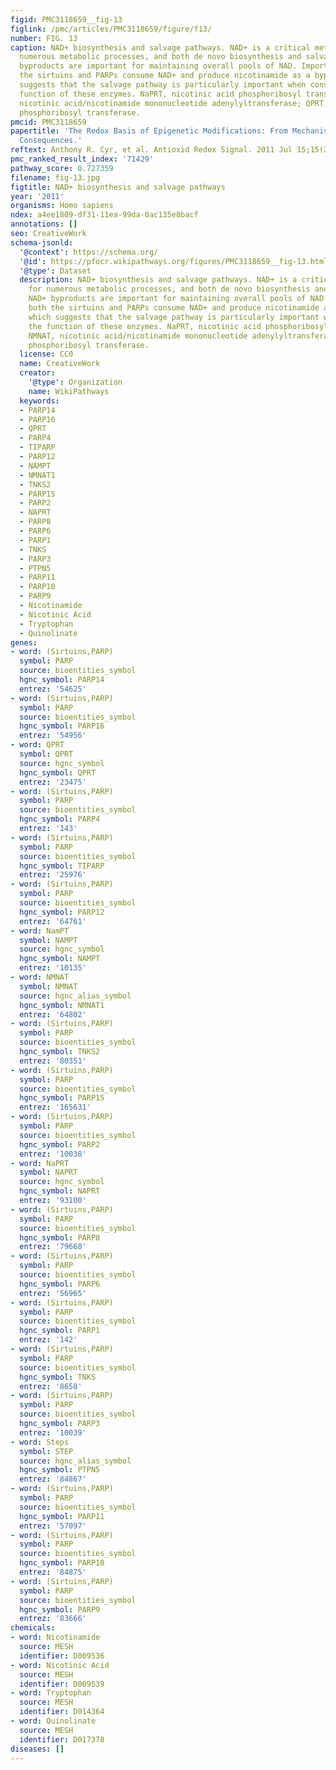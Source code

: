 ```yaml
---
figid: PMC3118659__fig-13
figlink: /pmc/articles/PMC3118659/figure/f13/
number: FIG. 13
caption: NAD+ biosynthesis and salvage pathways. NAD+ is a critical metabolite for
  numerous metabolic processes, and both de novo biosynthesis and salvage of NAD+
  byproducts are important for maintaining overall pools of NAD. Importantly, both
  the sirtuins and PARPs consume NAD+ and produce nicotinamide as a byproduct, which
  suggests that the salvage pathway is particularly important when considering the
  function of these enzymes. NaPRT, nicotinic acid phosphoribosyl transferase; NMNAT,
  nicotinic acid/nicotinamide mononucleotide adenylyltransferase; QPRT, quinolinate
  phosphoribosyl transferase.
pmcid: PMC3118659
papertitle: 'The Redox Basis of Epigenetic Modifications: From Mechanisms to Functional
  Consequences.'
reftext: Anthony R. Cyr, et al. Antioxid Redox Signal. 2011 Jul 15;15(2):551-589.
pmc_ranked_result_index: '71429'
pathway_score: 0.727359
filename: fig-13.jpg
figtitle: NAD+ biosynthesis and salvage pathways
year: '2011'
organisms: Homo sapiens
ndex: a4ee1809-df31-11ea-99da-0ac135e8bacf
annotations: []
seo: CreativeWork
schema-jsonld:
  '@context': https://schema.org/
  '@id': https://pfocr.wikipathways.org/figures/PMC3118659__fig-13.html
  '@type': Dataset
  description: NAD+ biosynthesis and salvage pathways. NAD+ is a critical metabolite
    for numerous metabolic processes, and both de novo biosynthesis and salvage of
    NAD+ byproducts are important for maintaining overall pools of NAD. Importantly,
    both the sirtuins and PARPs consume NAD+ and produce nicotinamide as a byproduct,
    which suggests that the salvage pathway is particularly important when considering
    the function of these enzymes. NaPRT, nicotinic acid phosphoribosyl transferase;
    NMNAT, nicotinic acid/nicotinamide mononucleotide adenylyltransferase; QPRT, quinolinate
    phosphoribosyl transferase.
  license: CC0
  name: CreativeWork
  creator:
    '@type': Organization
    name: WikiPathways
  keywords:
  - PARP14
  - PARP16
  - QPRT
  - PARP4
  - TIPARP
  - PARP12
  - NAMPT
  - NMNAT1
  - TNKS2
  - PARP15
  - PARP2
  - NAPRT
  - PARP8
  - PARP6
  - PARP1
  - TNKS
  - PARP3
  - PTPN5
  - PARP11
  - PARP10
  - PARP9
  - Nicotinamide
  - Nicotinic Acid
  - Tryptophan
  - Quinolinate
genes:
- word: (Sirtuins,PARP)
  symbol: PARP
  source: bioentities_symbol
  hgnc_symbol: PARP14
  entrez: '54625'
- word: (Sirtuins,PARP)
  symbol: PARP
  source: bioentities_symbol
  hgnc_symbol: PARP16
  entrez: '54956'
- word: QPRT
  symbol: QPRT
  source: hgnc_symbol
  hgnc_symbol: QPRT
  entrez: '23475'
- word: (Sirtuins,PARP)
  symbol: PARP
  source: bioentities_symbol
  hgnc_symbol: PARP4
  entrez: '143'
- word: (Sirtuins,PARP)
  symbol: PARP
  source: bioentities_symbol
  hgnc_symbol: TIPARP
  entrez: '25976'
- word: (Sirtuins,PARP)
  symbol: PARP
  source: bioentities_symbol
  hgnc_symbol: PARP12
  entrez: '64761'
- word: NamPT
  symbol: NAMPT
  source: hgnc_symbol
  hgnc_symbol: NAMPT
  entrez: '10135'
- word: NMNAT
  symbol: NMNAT
  source: hgnc_alias_symbol
  hgnc_symbol: NMNAT1
  entrez: '64802'
- word: (Sirtuins,PARP)
  symbol: PARP
  source: bioentities_symbol
  hgnc_symbol: TNKS2
  entrez: '80351'
- word: (Sirtuins,PARP)
  symbol: PARP
  source: bioentities_symbol
  hgnc_symbol: PARP15
  entrez: '165631'
- word: (Sirtuins,PARP)
  symbol: PARP
  source: bioentities_symbol
  hgnc_symbol: PARP2
  entrez: '10038'
- word: NaPRT
  symbol: NAPRT
  source: hgnc_symbol
  hgnc_symbol: NAPRT
  entrez: '93100'
- word: (Sirtuins,PARP)
  symbol: PARP
  source: bioentities_symbol
  hgnc_symbol: PARP8
  entrez: '79668'
- word: (Sirtuins,PARP)
  symbol: PARP
  source: bioentities_symbol
  hgnc_symbol: PARP6
  entrez: '56965'
- word: (Sirtuins,PARP)
  symbol: PARP
  source: bioentities_symbol
  hgnc_symbol: PARP1
  entrez: '142'
- word: (Sirtuins,PARP)
  symbol: PARP
  source: bioentities_symbol
  hgnc_symbol: TNKS
  entrez: '8658'
- word: (Sirtuins,PARP)
  symbol: PARP
  source: bioentities_symbol
  hgnc_symbol: PARP3
  entrez: '10039'
- word: Steps
  symbol: STEP
  source: hgnc_alias_symbol
  hgnc_symbol: PTPN5
  entrez: '84867'
- word: (Sirtuins,PARP)
  symbol: PARP
  source: bioentities_symbol
  hgnc_symbol: PARP11
  entrez: '57097'
- word: (Sirtuins,PARP)
  symbol: PARP
  source: bioentities_symbol
  hgnc_symbol: PARP10
  entrez: '84875'
- word: (Sirtuins,PARP)
  symbol: PARP
  source: bioentities_symbol
  hgnc_symbol: PARP9
  entrez: '83666'
chemicals:
- word: Nicotinamide
  source: MESH
  identifier: D009536
- word: Nicotinic Acid
  source: MESH
  identifier: D009539
- word: Tryptophan
  source: MESH
  identifier: D014364
- word: Quinolinate
  source: MESH
  identifier: D017378
diseases: []
---
```

